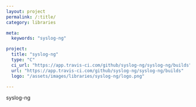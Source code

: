 ```yaml
---
layout: project
permalink: /:title/
category: libraries

meta:
  keywords: "syslog-ng"

project:
  title: "syslog-ng"
  type: "C"
  ci_url: "https://app.travis-ci.com/github/syslog-ng/syslog-ng/builds"
  url: "https://app.travis-ci.com/github/syslog-ng/syslog-ng/builds"
  logo: "/assets/images/libraries/syslog-ng/logo.png"

---
```

<p>syslog-ng</p>
